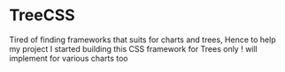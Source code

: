 # TreeCSS
Tired of finding frameworks that suits for charts and trees, Hence to help my project I started building this CSS framework for Trees only ! will implement for various charts too
